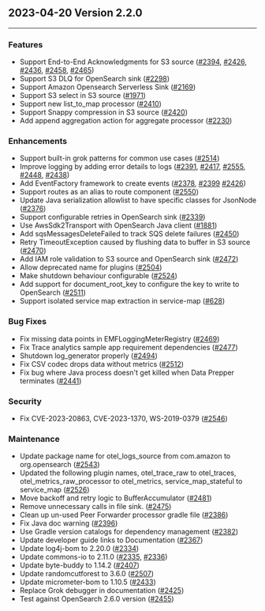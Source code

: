 ## 2023-04-20 Version 2.2.0

---

### Features
* Support End-to-End Acknowledgments for S3 source ([#2394](https://github.com/opensearch-project/data-prepper/pull/2394), [#2426](https://github.com/opensearch-project/data-prepper/pull/2426), [#2436](https://github.com/opensearch-project/data-prepper/pull/2436), [#2458](https://github.com/opensearch-project/data-prepper/pull/2458), [#2465](https://github.com/opensearch-project/data-prepper/pull/2465))
* Support S3 DLQ for OpenSearch sink ([#2298](https://github.com/opensearch-project/data-prepper/pull/2298))
* Support Amazon Opensearch Serverless Sink ([#2169](https://github.com/opensearch-project/data-prepper/pull/2169))
* Support S3 select in S3 source ([#1971](https://github.com/opensearch-project/data-prepper/pull/1971))
* Support new list_to_map processor ([#2410](https://github.com/opensearch-project/data-prepper/pull/2410))
* Support Snappy compression in S3 source ([#2420](https://github.com/opensearch-project/data-prepper/pull/2420))
* Add append aggregation action for aggregate processor ([#2230](https://github.com/opensearch-project/data-prepper/pull/2230))

### Enhancements
* Support built-in grok patterns for common use cases ([#2514](https://github.com/opensearch-project/data-prepper/issues/2514))
* Improve logging by adding error details to logs ([#2391](https://github.com/opensearch-project/data-prepper/issues/2391), [#2417](https://github.com/opensearch-project/data-prepper/issues/2417), [#2555](https://github.com/opensearch-project/data-prepper/issues/2555), [#2448](https://github.com/opensearch-project/data-prepper/issues/2448), [#2438](https://github.com/opensearch-project/data-prepper/issues/2438))
* Add EventFactory framework to create events ([#2378](https://github.com/opensearch-project/data-prepper/issues/2378), [#2399](https://github.com/opensearch-project/data-prepper/issues/2399) [#2426](https://github.com/opensearch-project/data-prepper/issues/2426))
* Support routes as an alias to route component ([#2550](https://github.com/opensearch-project/data-prepper/issues/2550))
* Update Java serialization allowlist to have specific classes for JsonNode ([#2376](https://github.com/opensearch-project/data-prepper/issues/2376))
* Support configurable retries in OpenSearch sink ([#2339](https://github.com/opensearch-project/data-prepper/issues/2339))
* Use AwsSdk2Transport with OpenSearch Java client ([#1881](https://github.com/opensearch-project/data-prepper/issues/1881))
* Add sqsMessagesDeleteFailed to track SQS delete failures ([#2450](https://github.com/opensearch-project/data-prepper/issues/2450))
* Retry TimeoutException caused by flushing data to buffer in S3 source ([#2470](https://github.com/opensearch-project/data-prepper/issues/2470))
* Add IAM role validation to S3 source and OpenSearch sink ([#2472](https://github.com/opensearch-project/data-prepper/issues/2472))
* Allow deprecated name for plugins ([#2504](https://github.com/opensearch-project/data-prepper/issues/2504))
* Make shutdown behaviour configurable ([#2524](https://github.com/opensearch-project/data-prepper/issues/2524))
* Add support for document_root_key to configure the key to write to OpenSearch ([#2511](https://github.com/opensearch-project/data-prepper/issues/2511))
* Support isolated service map extraction in service-map ([#628](https://github.com/opensearch-project/data-prepper/issues/628))

### Bug Fixes
* Fix missing data points in EMFLoggingMeterRegistry ([#2469](https://github.com/opensearch-project/data-prepper/issues/2469))
* Fix Trace analytics sample app requirement dependencies ([#2477](https://github.com/opensearch-project/data-prepper/pull/2477))
* Shutdown log_generator properly ([#2494](https://github.com/opensearch-project/data-prepper/pull/2494))
* Fix CSV codec drops data without metrics ([#2512](https://github.com/opensearch-project/data-prepper/pull/2512))
* Fix bug where Java process doesn't get killed when Data Prepper terminates ([#2441](https://github.com/opensearch-project/data-prepper/pull/2441))

### Security
* Fix CVE-2023-20863, CVE-2023-1370, WS-2019-0379 ([#2546](https://github.com/opensearch-project/data-prepper/pull/2546))

### Maintenance
* Update package name for otel_logs_source from com.amazon to org.opensearch ([#2543](https://github.com/opensearch-project/data-prepper/pull/2543))
* Updated the following plugin names, otel_trace_raw to otel_traces, otel_metrics_raw_processor to otel_metrics, service_map_stateful to service_map ([#2526](https://github.com/opensearch-project/data-prepper/pull/2526))
* Move backoff and retry logic to BufferAccumulator ([#2481](https://github.com/opensearch-project/data-prepper/pull/2481))
* Remove unnecessary calls in file sink. ([#2475](https://github.com/opensearch-project/data-prepper/pull/2475))
* Clean up un-used Peer Forwarder processor gradle file ([#2386](https://github.com/opensearch-project/data-prepper/pull/2386))
* Fix Java doc warning ([#2396](https://github.com/opensearch-project/data-prepper/pull/2396))
* Use Gradle version catalogs for dependency management ([#2382](https://github.com/opensearch-project/data-prepper/pull/2382))
* Update developer guide links to Documentation ([#2367](https://github.com/opensearch-project/data-prepper/pull/2367))
* Update log4j-bom to 2.20.0 ([#2334](https://github.com/opensearch-project/data-prepper/pull/2334))
* Update commons-io to 2.11.0 ([#2335](https://github.com/opensearch-project/data-prepper/pull/2335), [#2336](https://github.com/opensearch-project/data-prepper/pull/2336))
* Update byte-buddy to 1.14.2 ([#2407](https://github.com/opensearch-project/data-prepper/pull/2407))
* Update randomcutforest to 3.6.0 ([#2507](https://github.com/opensearch-project/data-prepper/pull/2507))
* Update micrometer-bom to 1.10.5 ([#2433](https://github.com/opensearch-project/data-prepper/pull/2433))
* Replace Grok debugger in documentation ([#2425](https://github.com/opensearch-project/data-prepper/pull/2425))
* Test against OpenSearch 2.6.0 version ([#2455](https://github.com/opensearch-project/data-prepper/issues/2455))
